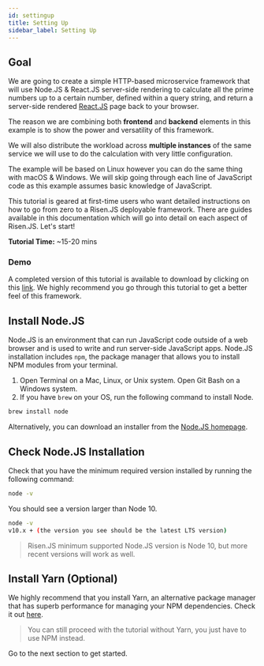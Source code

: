 ```yaml
---
id: settingup
title: Setting Up
sidebar_label: Setting Up
---
```


## Goal

We are going to create a simple HTTP-based microservice framework that will use Node.JS & React.JS server-side rendering to calculate all the prime numbers up to a certain number, defined within a query string, and return a server-side rendered [React.JS](https://reactjs.org) page back to your browser.

The reason we are combining both **frontend** and **backend** elements in this example is to show the power and versatility of this framework.

We will also distribute the workload across **multiple instances** of the same service we will use to do the calculation with very little configuration.

The example will be based on Linux however you can do the same thing with macOS & Windows. We will skip going through each line of JavaScript code as this example assumes basic knowledge of JavaScript.

This tutorial is geared at first-time users who want detailed instructions on how to go from zero to a Risen.JS deployable framework. There are guides available in this documentation which will go into detail on each aspect of Risen.JS. Let's start!

**Tutorial Time:** ~15-20 mins

### Demo

A completed version of this tutorial is available to download by clicking on this [link](https://github.com/daviemakz/risen-js/tree/master/demo). We highly recommend you go through this tutorial to get a better feel of this framework.

## Install Node.JS

Node.JS is an environment that can run JavaScript code outside of a web browser and is used to write and run server-side JavaScript apps. Node.JS installation includes `npm`, the package manager that allows you to install NPM modules from your terminal.

1. Open Terminal on a Mac, Linux, or Unix system. Open Git Bash on a Windows system.
1. If you have `brew` on your OS, run the following command to install Node.

```sh
brew install node
```

Alternatively, you can download an installer from the [Node.JS homepage](https://nodejs.org/en/).

## Check Node.JS Installation

Check that you have the minimum required version installed by running the following command:

```sh
node -v
```

You should see a version larger than Node 10.

```sh
node -v
v10.x + (the version you see should be the latest LTS version)
```

> Risen.JS minimum supported Node.JS version is Node 10, but more recent versions will work as well.

## Install Yarn (Optional)

We highly recommend that you install Yarn, an alternative package manager that has superb performance for managing your NPM dependencies. Check it out [here](https://yarnpkg.com/en/docs/install).

> You can still proceed with the tutorial without Yarn, you just have to use NPM instead.

Go to the next section to get started.
